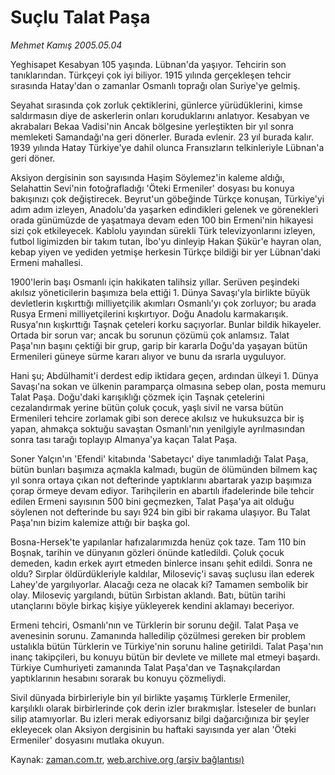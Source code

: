 # Suçlu Talat Paşa

*Mehmet Kamış 2005.05.04*

<tr><td class="metin" colspan="2" style="padding-top: 20px; padding-left: 5px; padding-right: 10px;">Yeghisapet Kesabyan 105 yaşında. Lübnan'da yaşıyor. Tehcirin son tanıklarından. Türkçeyi çok iyi biliyor. 1915 yılında gerçekleşen tehcir sırasında Hatay'dan o zamanlar Osmanlı toprağı olan Suriye'ye gelmiş.</td></tr><tr><td class="metin" colspan="2" style="padding-top: 20px; padding-left: 5px; padding-right: 10px;"><p>Seyahat sırasında çok zorluk çektiklerini, günlerce yürüdüklerini, kimse saldırmasın diye de askerlerin onları koruduklarını anlatıyor. Kesabyan ve akrabaları Bekaa Vadisi'nin Ancak bölgesine yerleştikten bir yıl sonra memleketi Samandağı'na geri dönerler. Burada evlenir. 23 yıl burada kalır. 1939 yılında Hatay Türkiye'ye dahil olunca Fransızların telkinleriyle Lübnan'a geri döner.
<p> Aksiyon dergisinin son sayısında Haşim Söylemez'in kaleme aldığı, Selahattin Sevi'nin fotoğrafladığı 'Öteki Ermeniler' dosyası bu konuya bakışınızı çok değiştirecek. Beyrut'un göbeğinde Türkçe konuşan, Türkiye'yi adım adım izleyen, Anadolu'da yaşarken edindikleri gelenek ve görenekleri orada günümüzde de yaşatmaya devam eden 100 bin Ermeni'nin hikayesi sizi çok etkileyecek. Kablolu yayından sürekli Türk televizyonlarını izleyen, futbol ligimizden bir takım tutan, İbo'yu dinleyip Hakan Şükür'e hayran olan, kebap yiyen ve yediden yetmişe herkesin Türkçe bildiği bir yer Lübnan'daki Ermeni mahallesi.
<p> 1900'lerin başı Osmanlı için hakikaten talihsiz yıllar. Serüven peşindeki akılsız yöneticilerin başımıza bela ettiği 1. Dünya Savaşı'yla birlikte büyük devletlerin kışkırttığı milliyetçilik akımları Osmanlı'yı çok zorluyor; bu arada Rusya Ermeni milliyetçilerini kışkırtıyor. Doğu Anadolu karmakarışık. Rusya'nın kışkırttığı Taşnak çeteleri korku saçıyorlar. Bunlar bildik hikayeler. Ortada bir sorun var; ancak bu sorunun çözümü çok anlamsız. Talat Paşa'nın başını çektiği bir grup, garip bir kararla Doğu'da yaşayan bütün Ermenileri güneye sürme kararı alıyor ve bunu da ısrarla uyguluyor.
<p> Hani şu; Abdülhamit'i derdest edip iktidara geçen, ardından ülkeyi 1. Dünya Savaşı'na sokan ve ülkenin paramparça olmasına sebep olan, posta memuru Talat Paşa. Doğu'daki karışıklığı çözmek için Taşnak çetelerini cezalandırmak yerine bütün çoluk çocuk, yaşlı sivil ne varsa bütün Ermenileri tehcire zorlamak gibi son derece akılsız ve hukuksuzca bir iş yapan, ahmakça soktuğu savaştan Osmanlı'nın yenilgiyle ayrılmasından sonra tası tarağı toplayıp Almanya'ya kaçan Talat Paşa.
<p> Soner Yalçın'ın 'Efendi' kitabında 'Sabetaycı' diye tanımladığı Talat Paşa, bütün bunları başımıza açmakla kalmadı, bugün de ölümünden bilmem kaç yıl sonra ortaya çıkan not defterinde yaptıklarını abartarak yazıp başımıza çorap örmeye devam ediyor. Tarihçilerin en abartılı ifadelerinde bile tehcir edilen Ermeni sayısının 500 bini geçmezken, Talat Paşa'ya ait olduğu söylenen not defterinde bu sayı 924 bin gibi bir rakama ulaşıyor. Bu Talat Paşa'nın bizim kalemize attığı bir başka gol.
<p> Bosna-Hersek'te yapılanlar hafızalarımızda henüz çok taze. Tam 110 bin Boşnak, tarihin ve dünyanın gözleri önünde katledildi. Çoluk çocuk demeden, kadın erkek ayırt etmeden binlerce insanı şehit edildi. Sonra ne oldu? Sırplar öldürdükleriyle kaldılar, Miloseviç'i savaş suçlusu ilan ederek Lahey'de yargılıyorlar. Alacağı ceza ne olacak ki? Tamamen sembolik bir olay. Miloseviç yargılandı, bütün Sırbistan aklandı. Batı, bütün tarihi utançlarını böyle birkaç kişiye yükleyerek kendini aklamayı beceriyor.
<p> Ermeni tehciri, Osmanlı'nın ve Türklerin bir sorunu değil. Talat Paşa ve avenesinin sorunu. Zamanında halledilip çözülmesi gereken bir problem ustalıkla bütün Türklerin ve Türkiye'nin sorunu haline getirildi. Talat Paşa'nın inanç takipçileri, bu konuyu bütün bir devlete ve millete mal etmeyi başardı. Türkiye Cumhuriyeti zamanında Talat Paşa'dan ve Taşnakçılardan yaptıklarının hesabını sorarak bu konuyu çözmeliydi.
<p> Sivil dünyada birbirleriyle bin yıl birlikte yaşamış Türklerle Ermeniler, karşılıklı olarak birbirlerinde çok derin izler bırakmışlar. İsteseler de bunları silip atamıyorlar. Bu izleri merak ediyorsanız bilgi dağarcığınıza bir şeyler ekleyecek olan Aksiyon dergisinin bu haftaki sayısında yer alan 'Öteki Ermeniler' dosyasını mutlaka okuyun.<br/></p></p></p></p></p></p></p></p></td></tr>

Kaynak: [zaman.com.tr](http://zaman.com.tr/yazar.do?yazino=169939), [web.archive.org (arşiv bağlantısı)](http://web.archive.org/web/20080511053652/http://www.zaman.com.tr:80/yazar.do?yazino=169939)
